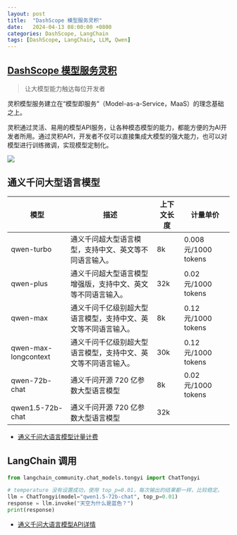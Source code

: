 ```yaml
---
layout: post
title:  "DashScope 模型服务灵积"
date:   2024-04-13 08:00:00 +0800
categories: DashScope, LangChain
tags: [DashScope, LangChain, LLM, Qwen]
---
```


## [DashScope 模型服务灵积](https://dashscope.aliyun.com/)
> 让大模型能力触达每位开发者

灵积模型服务建立在“模型即服务”（Model-as-a-Service，MaaS）的理念基础之上。

灵积通过灵活、易用的模型API服务，让各种模态模型的能力，都能方便的为AI开发者所用。通过灵积API，开发者不仅可以直接集成大模型的强大能力，也可以对模型进行训练微调，实现模型定制化。

![](/images/2024/DashScope/DashScope.avif)

## 通义千问大型语言模型

| 模型 | 描述 | 上下文长度 | 计量单价 |
| --- | --- | --- | --- |
| qwen-turbo | 通义千问超大型语言模型，支持中文、英文等不同语言输入。 | 8k | 0.008元/1000 tokens |
| qwen-plus | 通义千问超大型语言模型增强版，支持中文、英文等不同语言输入。 | 32k | 0.02元/1000 tokens |
| qwen-max | 通义千问千亿级别超大型语言模型，支持中文、英文等不同语言输入。 | 8k | 0.12元/1000 tokens |
| qwen-max-longcontext | 通义千问千亿级别超大型语言模型，支持中文、英文等不同语言输入。 | 30k | 0.12元/1000 tokens |
| qwen-72b-chat | 通义千问开源 720 亿参数大型语言模型 | 8k | 0.02元/1000 tokens |
| qwen1.5-72b-chat | 通义千问开源 720 亿参数大型语言模型 | 32k | |

- [通义千问大语言模型计量计费](https://help.aliyun.com/zh/dashscope/developer-reference/tongyi-thousand-questions-metering-and-billing)


## LangChain 调用

```python
from langchain_community.chat_models.tongyi import ChatTongyi

# temperature 没有设置成功，使用 top_p=0.01，每次输出的结果都一样，比较稳定。
llm = ChatTongyi(model="qwen1.5-72b-chat", top_p=0.01)
response = llm.invoke("天空为什么是蓝色？")
print(response)
```

- [通义千问大语言模型API详情](https://help.aliyun.com/zh/dashscope/developer-reference/api-details)
